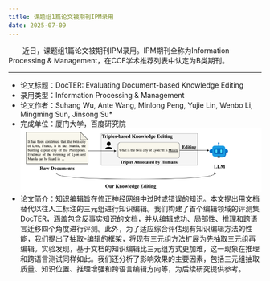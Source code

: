 ```yaml
---
title: 课题组1篇论文被期刊IPM录用
date: 2025-07-09
---
```

&emsp;&emsp;近日，课题组1篇论文被期刊IPM录用。IPM期刊全称为Information Processing & Management，在CCF学术推荐列表中认定为B类期刊。
<!--more-->
- - - 
- 论文标题：DocTER: Evaluating Document-based Knowledge Editing
- 录用类型：Information Processing & Management
- 论文作者：Suhang Wu, Ante Wang, Minlong Peng, Yujie Lin, Wenbo Li, Mingming Sun, Jinsong Su*
- 完成单位：厦门大学，百度研究院
![](1.png)
- 论文简介：知识编辑旨在修正神经网络中过时或错误的知识。本文提出用文档替代以往人工标注的三元组进行知识编辑。我们构建了首个编辑领域的评测集DocTER，涵盖包含反事实知识的文档，并从编辑成功、局部性、推理和跨语言迁移四个角度进行评测。此外，为了适应综合评估现有知识编辑方法的性能，我们提出了抽取-编辑的框架，将现有三元组方法扩展为先抽取三元组再编辑。实验发现，基于文档的知识编辑比三元组方式更加难，这一现象在推理和跨语言测试同样如此。我们还分析了影响效果的主要因素，包括三元组抽取质量、知识位置、推理增强和跨语言编辑方向等，为后续研究提供参考。